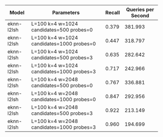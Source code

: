 |Model|Parameters|Recall|Queries per Second|
|---|---|---|---|
|eknn-l2lsh|L=100 k=4 w=1024 candidates=500 probes=0|0.379|381.993|
|eknn-l2lsh|L=100 k=4 w=1024 candidates=1000 probes=0|0.447|318.797|
|eknn-l2lsh|L=100 k=4 w=1024 candidates=500 probes=3|0.635|282.642|
|eknn-l2lsh|L=100 k=4 w=1024 candidates=1000 probes=3|0.717|242.966|
|eknn-l2lsh|L=100 k=4 w=2048 candidates=500 probes=0|0.767|336.881|
|eknn-l2lsh|L=100 k=4 w=2048 candidates=1000 probes=0|0.847|292.956|
|eknn-l2lsh|L=100 k=4 w=2048 candidates=500 probes=3|0.922|213.149|
|eknn-l2lsh|L=100 k=4 w=2048 candidates=1000 probes=3|0.960|194.699|
